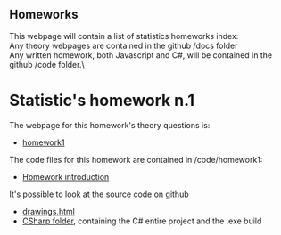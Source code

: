 ## Homeworks
This webpage will contain a list of statistics homeworks index:\
Any theory webpages are contained in the github /docs folder\
Any written homework, both Javascript and C#, will be contained in the github /code folder.\

# Statistic's homework n.1
The webpage for this homework's theory questions is:
* [homework1](/docs/homework1.html)

The code files for this homework are contained in /code/homework1:
* [Homework introduction](/code/homework1/introduction.html)

It's possible to look at the source code on github
* [drawings.html](https://github.com/bluecheese-fil/bluecheese-fil.github.io/blob/main/code/homework1/drawings.html)
* [CSharp folder](https://github.com/bluecheese-fil/bluecheese-fil.github.io/tree/main/code/homework1/CSharp/Drawing), containing the C# entire project and the .exe build

